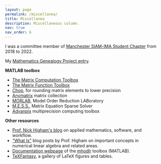 ```yaml
---
layout: page
permalink: /miscellanea/
title: Miscellanea
description: Miscellaneous column.
nav: true
nav_order: 6
---
```


<p>I was a committee member of <a href="https://www.maths.manchester.ac.uk/~siam/">Manchester SlAM-lMA Student Chapter</a> from 2018 to 2022.</p>

<p>My <a href="https://www.mathgenealogy.org/id.php?id=306215">Mathematics Genealogy Project entry</a>.</p>


<b>MATLAB toolbox</b>

<ul>

<li><a href="https://uk.mathworks.com/matlabcentral/fileexchange/2360-the-matrix-computation-toolbox">The Matrix Computation Toolbox</a></li>

<li><a href="https://uk.mathworks.com/matlabcentral/fileexchange/20820-the-matrix-function-toolbox">The Matrix Function Toolbox</a></li>

<li><a href="https://github.com/higham/chop">Chop</a>, for rounding matrix elements to lower precision</li>

<li><a href="https://github.com/mmikaitis/anymatrix">Anymatrix</a> matrix collection</li>

<li><a href="https://www.mpi-magdeburg.mpg.de/projects/morlab">MORLAB</a>, Model Order Reduction LABoratory</li>

<li><a href="https://www.mpi-magdeburg.mpg.de/projects/mess">M.E.S.S.</a>, Matrix Equation Sparse Solver</li>

<li><a href="https://www.advanpix.com/">Advanpix</a> multiprecision computing toolbox</li>

</ul>

<b>Other resources</b>

<ul>

<li><a href="https://nhigham.com/">Prof. Nick Higham's blog</a> on applied mathematics, software, and workflow.</li>

<li><a href="https://nhigham.com/index-of-what-is-articles/">"What Is"</a> blog posts by Prof. Higham on important concepts in numerical linear algebra and related areas.</li>

<li><a href="https://mhodlr.readthedocs.io/en/latest/index.html">Documentation webpage</a> of the <a href="https://xiaobo-liu.github.io/software/">mhodlr</a> toolbox (MATLAB).</li>

<li><a href="https://bvieuble.github.io/texfantasy/">TeXFantasy</a>, a gallery of LaTeX figures and tables.</li>

</ul>
